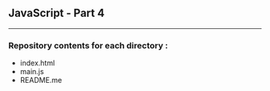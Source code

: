 ## JavaScript - Part 4
---
### Repository contents for each directory :
* index.html
* main.js
* README.me
